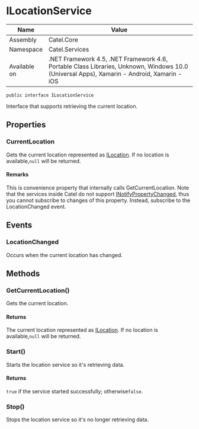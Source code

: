

# ILocationService

Name|Value
---|---
Assembly|Catel.Core
Namespace|Catel.Services
Available on|.NET Framework 4.5, .NET Framework 4.6, Portable Class Libraries, Unknown, Windows 10.0 (Universal Apps), Xamarin - Android, Xamarin - iOS

```
public interface ILocationService
```

Interface that supports retrieving the current location.



## Properties

### CurrentLocation

Gets the current location represented as [ILocation](#). If no location is available,`null` will be returned.

#### Remarks

This is convenience property that internally calls GetCurrentLocation. Note that the services inside Catel do not support [INotifyPropertyChanged](#), thus you cannot subscribe to changes of this property. Instead, subscribe to the LocationChanged event.



## Events

### LocationChanged

Occurs when the current location has changed.



## Methods

### GetCurrentLocation()

Gets the current location.

#### Returns

The current location represented as [ILocation](#). If no location is available,`null` will be returned.



### Start()

Starts the location service so it's retrieving data.

#### Returns

`true` if the service started successfully; otherwise`false`.



### Stop()

Stops the location service so it's no longer retrieving data.



